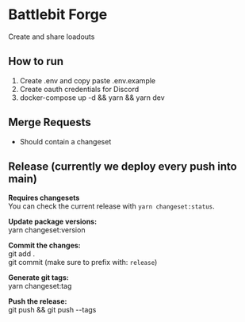 # Battlebit Forge

Create and share loadouts

## How to run

1. Create .env and copy paste .env.example
2. Create oauth credentials for Discord
3. docker-compose up -d && yarn && yarn dev

## Merge Requests

* Should contain a changeset

## Release (currently we deploy every push into main)

**Requires changesets**  
You can check the current release with `yarn changeset:status`.

**Update package versions:**  
yarn changeset:version

**Commit the changes:**  
git add .  
git commit (make sure to prefix with: `release`)

**Generate git tags:**  
yarn changeset:tag 

**Push the release:**  
git push && git push --tags
